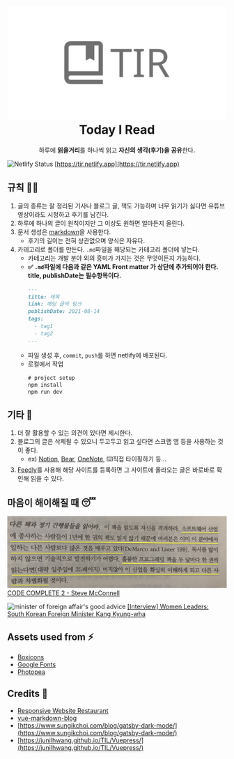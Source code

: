 <h1 align="center">
  <img src="https://raw.githubusercontent.com/padosum/tir/master/.github/tir_logo.svg"/><br/>
  Today I Read
</h1>
<p align="center">하루에 <b>읽을거리</b>를 하나씩 읽고 <b>자신의 생각(후기)을 공유</b>한다. 

![Netlify Status](https://api.netlify.com/api/v1/badges/de8e11ab-e0d7-483c-b6a7-bf9a7bf31315/deploy-status)
[https://tir.netlify.app](https://tir.netlify.app)

## 규칙 👩‍⚖️  

1. 글의 종류는 잘 정리된 기사나 블로그 글, 책도 가능하며 너무 읽기가 싫다면 유튜브 영상이라도 시청하고 후기를 남긴다. 
2. 하루에 하나의 글이 원칙이지만 그 이상도 원하면 얼마든지 올린다. 
3. 문서 생성은 [markdown](https://gist.github.com/ihoneymon/652be052a0727ad59601)을 사용한다.   
    - 후기의 길이는 전혀 상관없으며 양식은 자유다. 
4. 카테고리로 폴더를 만든다. `.md`파일을 해당되는 카테고리 폴더에 넣는다.   
    - 카테고리는 개발 분야 외의 흥미가 가지는 것은 무엇이든지 가능하다.   
    - **✅ `.md`파일에 다음과 같은 YAML Front matter 가 상단에 추가되어야 한다. title, publishDate는 필수항목이다.** 
        ```markdown
        ---
        title: 제목 
        link: 해당 글의 링크 
        publishDate: 2021-08-14
        tags:
          - tag1
          - tag2
        ---
        ```  
    - 파일 생성 후, `commit`, `push`를 하면 netlify에 배포된다.  
    - 로컬에서 작업
       ```
       # project setup 
       npm install
       npm run dev
       ```

## 기타 💬 
1. 더 잘 활용할 수 있는 의견이 있다면 제시한다.  
2. 블로그의 글은 삭제될 수 있으니 두고두고 읽고 싶다면 스크랩 앱 등을 사용하는 것이 좋다.  
    - ex) [Notion](https://www.notion.so/), [Bear](https://bear.app/), [OneNote](https://www.onenote.com/), ⌨️직접 타이핑하기 등...
3. [Feedly](https://feedly.com/)를 사용해 해당 사이트를 등록하면 그 사이트에 올라오는 글은 바로바로 확인해 읽을 수 있다.   

## 마음이 해이해질 때 😴 

![code-complete2](public/post_store/assets/IMG_7770.jpg)
[CODE COMPLETE 2 - Steve McConnell](http://www.kyobobook.co.kr/product/detailViewKor.laf?mallGb=KOR&ejkGb=KOR&barcode=9788956742564)

![minister of foreign affair's good advice](public/post_store/assets/kang.png)
[[Interview] Women Leaders: South Korean Foreign Minister Kang Kyung-wha](https://youtu.be/5a8yiGfrI7s)

## Assets used from ⚡
- [Boxicons](https://boxicons.com/)
- [Google Fonts](https://fonts.google.com/)
- [Photopea](https://www.photopea.com/)


## Credits 💯
- [Responsive Website Restaurant](https://github.com/bedimcode/responsive-website-restaurant)
- [vue-markdown-blog](https://github.com/sunyuu/vue-markdown-blog)
- [https://www.sungikchoi.com/blog/gatsby-dark-mode/](https://www.sungikchoi.com/blog/gatsby-dark-mode/)
- [https://junilhwang.github.io/TIL/Vuepress/](https://junilhwang.github.io/TIL/Vuepress/)